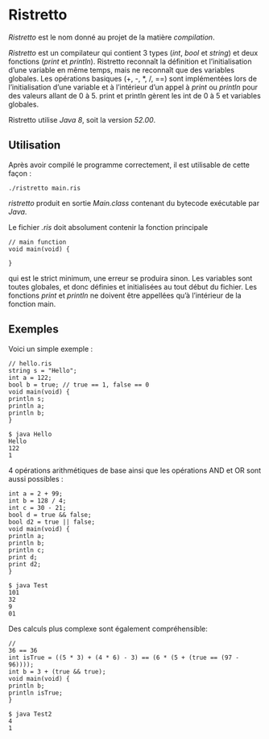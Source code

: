 # Ristretto

*Ristretto* est le nom donné au projet de la matière *compilation*.

*Ristretto* est un compilateur qui contient 3 types (*int*, *bool* et *string*) et deux fonctions (*print* et *println*). Ristretto reconnaît la définition et l’initialisation d’une variable en même temps, mais ne reconnaît que des variables globales. Les opérations basiques (+, -, *, /, ==) sont implémentées lors de l’initialisation d’une variable et à l’intérieur d’un appel à *print* ou *println* pour des valeurs allant de 0 à 5. print et println gèrent les int de 0 à 5 et variables globales.

Ristretto utilise *Java 8*, soit la version *52.00*.

## Utilisation

Après avoir compilé le programme correctement, il est utilisable de cette façon : 

```
./ristretto main.ris
```

*ristretto* produit en sortie *Main.class* contenant du bytecode exécutable par *Java*.

Le fichier *.ris* doit absolument contenir la fonction principale

```
// main function
void main(void) {

}
```

qui est le strict minimum, une erreur se produira sinon. Les variables sont toutes globales, et donc définies et initialisées au tout début du fichier. Les fonctions *print* et *println* ne doivent être appellées qu’à l’intérieur de la fonction main.

## Exemples

Voici un simple exemple :

```
// hello.ris
string s = "Hello";
int a = 122;
bool b = true; // true == 1, false == 0
void main(void) {
println s;
println a;
println b;
}
```

```
$ java Hello
Hello
122
1
```

4 opérations arithmétiques de base ainsi que les opérations AND et OR sont aussi possibles :

```
int a = 2 + 99;
int b = 128 / 4;
int c = 30 - 21;
bool d = true && false;
bool d2 = true || false;
void main(void) {
println a;
println b;
println c;
print d;
print d2;
}
```

```
$ java Test
101
32
9
01
```

Des calculs plus complexe sont également compréhensible:

```
//
36 == 36
int isTrue = ((5 * 3) + (4 * 6) - 3) == (6 * (5 + (true == (97 - 96))));
int b = 3 + (true && true);
void main(void) {
println b;
println isTrue;
}
```

```
$ java Test2
4
1
```
